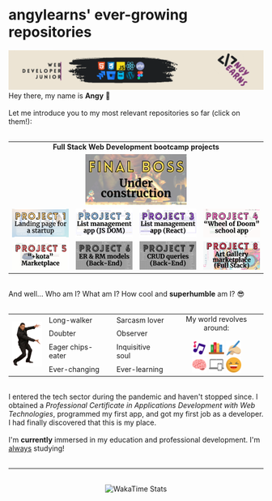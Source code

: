 <main class="container">
    <h1>angylearns' ever-growing repositories</h1>
    <img src="img/header.png">
    <section>
        Hey there, my name is <strong>Angy</strong> 🤘<br><br>
        Let me introduce you to my most relevant repositories so far (click on them!):<br><br>
        <table align="center">
            <tr>
                <td colspan="4" align="center"><strong>Full Stack Web Development bootcamp projects</strong></td>
            </tr>
            <tr>
                <td></td>
                <td colspan="2" align="center"><a href="https://github.com/sandra-medina-luque/Holistic-Ovaries" style="height:100px"><img src="img/final_boss.png"></a></td>
                <td></td>
            </tr>
            <tr>
                <td><a href="https://github.com/angylearns/femtech_g3"><img src="img/p1.png"></a></td>
                <td><a href="https://github.com/angylearns/adminlistas_g4"><img src="img/p2.png"></a></td>
                <td><a href="https://github.com/angylearns/adminlistas_react"><img src="img/p3.png"></a></td>
                <td><a href="https://github.com/angylearns/wheel_of_doom"><img src="img/p4.png"></a></td>
            </tr>
            <tr>
                <td><a href="https://github.com/angylearns/marketplace_animals-p5e4"><img src="img/p5.png"></a></td>
                <td><a href="#"><img src="img/p6.png"></a></td>
                <td><a href="https://github.com/angylearns/bd_malaguenos"><img src="img/p7.png"></a></td>
                <td><a href="https://github.com/angylearns/full_stack-art_callery"><img src="img/p8.png"></a></td>
            </tr>
        </table>
        <br>
        And well... Who am I? What am I? How cool and <strong>superhumble</strong> am I? 😎
        <br><br>
        <table align="center">
            <tr>
                <td rowspan="4">
                    <img src="img/willsmith.png" width="60px">
                </td>
                <td>Long-walker</td>
                <td>Sarcasm lover</td>
                <td align="center" rowspan="4">
                    My world revolves around:<br><br>
                    <img src="img/icons/music.svg" width="30px">
                    <img src="img/icons/books.svg" width="30px">
                    <img src="img/icons/writing.svg" width="30px"><br>
                    <img src="img/icons/brain.svg" width="30px">
                    <img src="img/icons/devices.svg" width="30px">
                    <img src="img/icons/laughing.svg" width="30px">
                </td>
            </tr>
            <tr>
                <td>Doubter</td>
                <td>Observer</td>
            </tr>
            <tr>
                <td>Eager chips-eater</td>
                <td>Inquisitive soul</td>
            </tr>
            <tr>
                <td>Ever-changing</td>
                <td>Ever-learning</td>
            </tr>
        </table><br>
        I entered the tech sector during the pandemic and haven't stopped since. I obtained a <em>Professional Certificate in Applications Development with Web Technologies</em>, programmed my first app, and got my first job as a developer. I had finally discovered that this is my place.
        <br><br>
        I'm <strong>currently</strong> immersed in my education and professional development. I'm <u>always</u> studying!
        <br><br>
    </section>
    <hr>
    <br>
    <div align="center"><img src="https://github-readme-stats.vercel.app/api/wakatime?username=angylearns&layout=compact&custom_title=How%20obsessed%20I've%20been%20with%20coding%20in%20the%20last%207%20days&theme=highcontrast" alt="WakaTime Stats" width="600px"></div>
</main>
